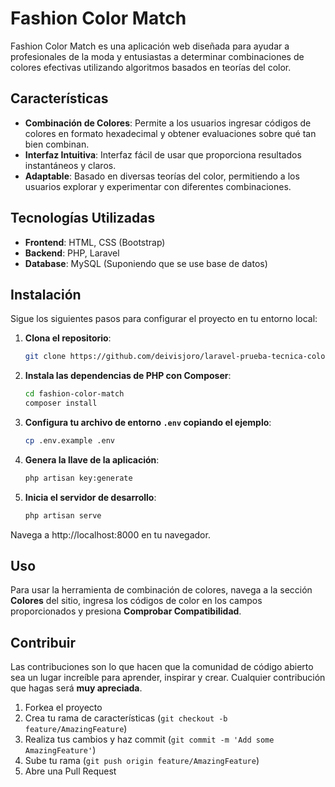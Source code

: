 # Fashion Color Match

Fashion Color Match es una aplicación web diseñada para ayudar a profesionales de la moda y entusiastas a determinar combinaciones de colores efectivas utilizando algoritmos basados en teorías del color.

## Características

- **Combinación de Colores**: Permite a los usuarios ingresar códigos de colores en formato hexadecimal y obtener evaluaciones sobre qué tan bien combinan.
- **Interfaz Intuitiva**: Interfaz fácil de usar que proporciona resultados instantáneos y claros.
- **Adaptable**: Basado en diversas teorías del color, permitiendo a los usuarios explorar y experimentar con diferentes combinaciones.

## Tecnologías Utilizadas

- **Frontend**: HTML, CSS (Bootstrap)
- **Backend**: PHP, Laravel
- **Database**: MySQL (Suponiendo que se use base de datos)

## Instalación

Sigue los siguientes pasos para configurar el proyecto en tu entorno local:

1. **Clona el repositorio**:
   ```bash
   git clone https://github.com/deivisjoro/laravel-prueba-tecnica-colores.git

2. **Instala las dependencias de PHP con Composer**:
   ```bash
   cd fashion-color-match
   composer install


3. **Configura tu archivo de entorno `.env` copiando el ejemplo**:
   ```bash
   cp .env.example .env

4. **Genera la llave de la aplicación**:
   ```bash
   php artisan key:generate

6. **Inicia el servidor de desarrollo**:
   ```bash
   php artisan serve

Navega a http://localhost:8000 en tu navegador.


## Uso

Para usar la herramienta de combinación de colores, navega a la sección **Colores** del sitio, ingresa los códigos de color en los campos proporcionados y presiona **Comprobar Compatibilidad**.

## Contribuir

Las contribuciones son lo que hacen que la comunidad de código abierto sea un lugar increíble para aprender, inspirar y crear. Cualquier contribución que hagas será **muy apreciada**.

1. Forkea el proyecto
2. Crea tu rama de características (`git checkout -b feature/AmazingFeature`)
3. Realiza tus cambios y haz commit (`git commit -m 'Add some AmazingFeature'`)
4. Sube tu rama (`git push origin feature/AmazingFeature`)
5. Abre una Pull Request